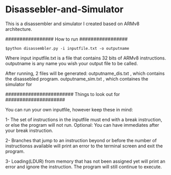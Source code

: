# Disassebler-and-Simulator

This is a disassembler and simulator I created based on ARMv8 architecture.

################# How to run #################

    $python disassembler.py -i inputfile.txt -o outputname 

Where input inputfile.txt is a file that contains 32 bits of ARMv8 instructions.
outputname is any name you wish your output file to be called.

After running, 2 files will be generated:
outputname_dis.txt , which contains the disassebled program.
outputname_sim.txt , which containes the simulator for 


######################## Things to look out for #####################

You can run your own inputfile, however keep these in mind:

1- The set of instructions in the inputfile must end with a break instruction, or else the program will not run.
Optional: You can have immediates after your break instruction. 

2- Branches that jump to an instruction beyond or before the number of instructionss available will print an error to the terminal screen and exit the program.

3- Loading(LDUR) from memory that has not been assigned yet will print an error and ignore the instruction. The program will still continue to execute.


